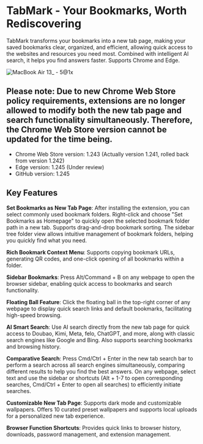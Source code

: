 # TabMark - Your Bookmarks, Worth Rediscovering

<!-- ## Project Website: www.ainewtab.app -->

TabMark transforms your bookmarks into a new tab page, making your saved bookmarks clear, organized, and efficient, allowing quick access to the websites and resources you need most. Combined with intelligent AI search, it helps you find answers faster. Supports Chrome and Edge.

![MacBook Air 13_ - 5@1x](https://github.com/user-attachments/assets/bb4f9996-902c-4b69-8a7f-4c2b2e219ffc)

## Please note: Due to new Chrome Web Store policy requirements, extensions are no longer allowed to modify both the new tab page and search functionality simultaneously. Therefore, the Chrome Web Store version cannot be updated for the time being.

- Chrome Web Store version: 1.243 (Actually version 1.241, rolled back from version 1.242)
- Edge version: 1.245 (Under review)
- GitHub version: 1.245

## Key Features

**Set Bookmarks as New Tab Page**: After installing the extension, you can select commonly used bookmark folders. Right-click and choose "Set Bookmarks as Homepage" to quickly open the selected bookmark folder path in a new tab. Supports drag-and-drop bookmark sorting. The sidebar tree folder view allows intuitive management of bookmark folders, helping you quickly find what you need.

**Rich Bookmark Context Menu**: Supports copying bookmark URLs, generating QR codes, and one-click opening of all bookmarks within a folder.

**Sidebar Bookmarks**: Press Alt/Command + B on any webpage to open the browser sidebar, enabling quick access to bookmarks and search functionality.

**Floating Ball Feature**: Click the floating ball in the top-right corner of any webpage to display quick search links and default bookmarks, facilitating high-speed browsing.

**AI Smart Search**: Use AI search directly from the new tab page for quick access to Doubao, Kimi, Meta, felo, ChatGPT, and more, along with classic search engines like Google and Bing. Also supports searching bookmarks and browsing history.

**Comparative Search**: Press Cmd/Ctrl + Enter in the new tab search bar to perform a search across all search engines simultaneously, comparing different results to help you find the best answers. On any webpage, select text and use the sidebar or shortcuts (Alt + 1-7 to open corresponding searches, Cmd/Ctrl + Enter to open all searches) to efficiently initiate searches.

**Customizable New Tab Page**: Supports dark mode and customizable wallpapers. Offers 10 curated preset wallpapers and supports local uploads for a personalized new tab experience.

**Browser Function Shortcuts**: Provides quick links to browser history, downloads, password management, and extension management.


